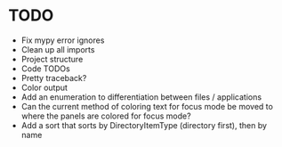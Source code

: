 # TODO

- Fix mypy error ignores
- Clean up all imports
- Project structure
- Code TODOs
- Pretty traceback?
- Color output
- Add an enumeration to differentiation between files / applications
- Can the current method of coloring text for focus mode be moved to where the panels are colored for focus mode?
- Add a sort that sorts by DirectoryItemType (directory first), then by name
